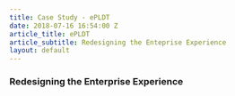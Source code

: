 ```yaml
---
title: Case Study - ePLDT
date: 2018-07-16 16:54:00 Z
article_title: ePLDT
article_subtitle: Redesigning the Enteprise Experience
layout: default
---
```


### Redesigning the Enterprise Experience
